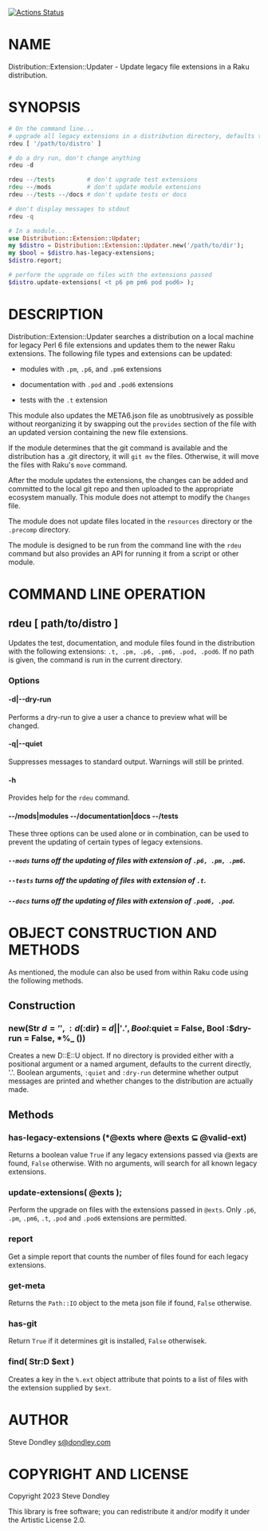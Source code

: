 [![Actions Status](https://github.com/sdondley/Distribution-Extension-Updater/actions/workflows/test.yml/badge.svg)](https://github.com/sdondley/Distribution-Extension-Updater/actions)

NAME
====

Distribution::Extension::Updater - Update legacy file extensions in a Raku distribution.

SYNOPSIS
========

```raku
# On the command line...
# upgrade all legacy extensions in a distribution directory, defaults to '.'
rdeu [ '/path/to/distro' ]

# do a dry run, don't change anything
rdeu -d

rdeu --/tests         # don't upgrade test extensions
rdeu --/mods          # don't update module extensions
rdeu --/tests --/docs # don't update tests or docs

# don't display messages to stdout
rdeu -q

# In a module...
use Distribution::Extension::Updater;
my $distro = Distribution::Extension::Updater.new('/path/to/dir');
my $bool = $distro.has-legacy-extensions;
$distro.report;

# perform the upgrade on files with the extensions passed
$distro.update-extensions( <t p6 pm pm6 pod pod6> );
```

DESCRIPTION
===========

Distribution::Extension::Updater searches a distribution on a local machine for legacy Perl 6 file extensions and updates them to the newer Raku extensions. The following file types and extensions can be updated:

  * modules with `.pm`, `.p6`, and `.pm6` extensions

  * documentation with `.pod` and `.pod6` extensions

  * tests with the `.t` extension

This module also updates the META6.json file as unobtrusively as possible without reorganizing it by swapping out the `provides` section of the file with an updated version containing the new file extensions.

If the module determines that the git command is available and the distribution has a .git directory, it will `git mv` the files. Otherwise, it will move the files with Raku's `move` command.

After the module updates the extensions, the changes can be added and committed to the local git repo and then uploaded to the appropriate ecosystem manually. This module does not attempt to modify the `Changes` file.

The module does not update files located in the `resources` directory or the `.precomp` directory.

The module is designed to be run from the command line with the `rdeu` command but also provides an API for running it from a script or other module.

COMMAND LINE OPERATION
======================

rdeu [ path/to/distro ]
-----------------------

Updates the test, documentation, and module files found in the distribution with the following extensions: `.t, .pm, .p6, .pm6, .pod, .pod6`. If no path is given, the command is run in the current directory.

### Options

#### -d|--dry-run

Performs a dry-run to give a user a chance to preview what will be changed.

#### -q|--quiet

Suppresses messages to standard output. Warnings will still be printed.

#### -h

Provides help for the `rdeu` command.

#### --/mods|modules --/documentation|docs --/tests

These three options can be used alone or in combination, can be used to prevent the updating of certain types of legacy extensions.

##### `--mods` turns off the updating of files with extension of `.p6, .pm, .pm6`.

##### `--tests` turns off the updating of files with extension of `.t`.

##### `--docs` turns off the updating of files with extension of `.pod6, .pod`.

OBJECT CONSTRUCTION AND METHODS
===============================

As mentioned, the module can also be used from within Raku code using the following methods.

Construction
------------

### new(Str $d = '', :d(:$dir) = $d || '.', Bool :$quiet = False, Bool :$dry-run = False, *%_ ())

Creates a new D::E::U object. If no directory is provided either with a positional argument or a named argument, defaults to the current directly, '.'. Boolean arguments, `:quiet` and `:dry-run` determine whether output messages are printed and whether changes to the distribution are actually made.

Methods
-------

### has-legacy-extensions (*@exts where @exts ⊆ @valid-ext)

Returns a boolean value `True` if any legacy extensions passed via @exts are found, `False` otherwise. With no arguments, will search for all known legacy extensions.

### update-extensions( @exts );

Perform the upgrade on files with the extensions passed in `@exts`. Only `.p6`, `.pm`, `.pm6`, `.t`, `.pod` and `.pod6` extensions are permitted.

### report

Get a simple report that counts the number of files found for each legacy extensions.

### get-meta

Returns the `Path::IO` object to the meta json file if found, `False` otherwise.

### has-git

Return `True` if it determines git is installed, `False` otherwisek.

### find( Str:D $ext )

Creates a key in the `%.ext` object attribute that points to a list of files with the extension supplied by `$ext`.

AUTHOR
======

Steve Dondley <s@dondley.com>

COPYRIGHT AND LICENSE
=====================

Copyright 2023 Steve Dondley

This library is free software; you can redistribute it and/or modify it under the Artistic License 2.0.

